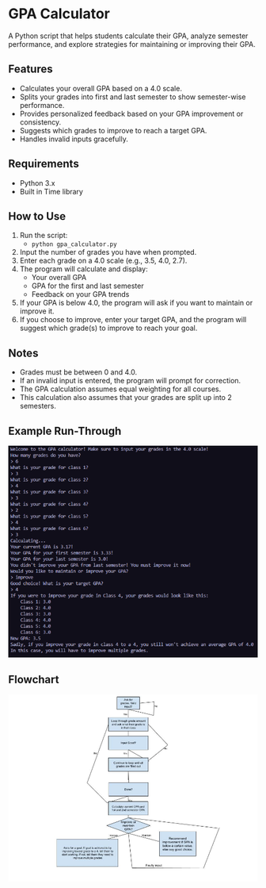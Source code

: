 # GPA Calculator

A Python script that helps students calculate their GPA, analyze semester performance, and explore strategies for maintaining or improving their GPA.

## Features

- Calculates your overall GPA based on a 4.0 scale.  
- Splits your grades into first and last semester to show semester-wise performance.  
- Provides personalized feedback based on your GPA improvement or consistency.  
- Suggests which grades to improve to reach a target GPA.  
- Handles invalid inputs gracefully.  

## Requirements

- Python 3.x  
- Built in Time library

## How to Use
1. Run the script:
    - ```python gpa_calculator.py ``` 
2. Input the number of grades you have when prompted.
3. Enter each grade on a 4.0 scale (e.g., 3.5, 4.0, 2.7).
4. The program will calculate and display:
    - Your overall GPA
    - GPA for the first and last semester
    - Feedback on your GPA trends
5. If your GPA is below 4.0, the program will ask if you want to maintain or improve it.
6. If you choose to improve, enter your target GPA, and the program will suggest which grade(s) to improve to reach your goal.

## Notes

- Grades must be between 0 and 4.0.
- If an invalid input is entered, the program will prompt for correction.
- The GPA calculation assumes equal weighting for all courses.
- This calculation also assumes that your grades are split up into 2 semesters.

## Example Run-Through
![](images/example.png)

## Flowchart 
![](images/flowchart.jpg)